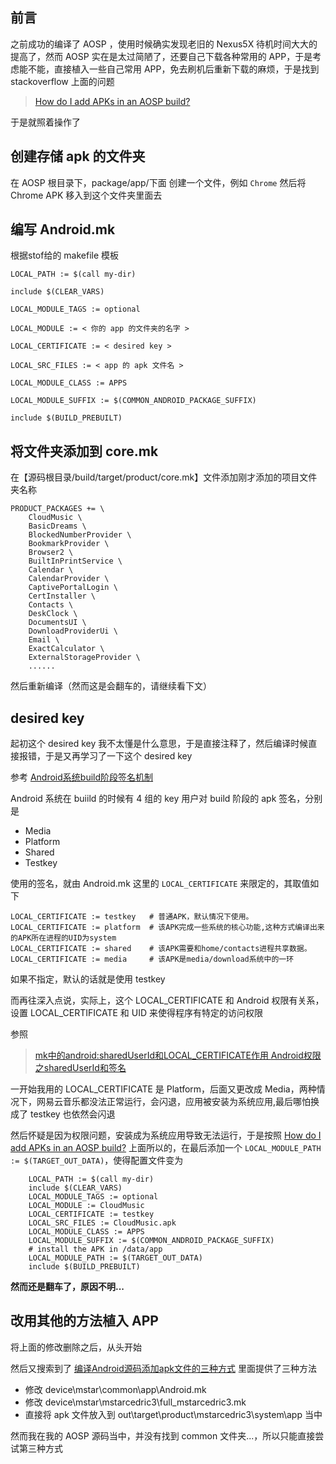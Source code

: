 ## 前言
之前成功的编译了 AOSP ，使用时候确实发现老旧的 Nexus5X 待机时间大大的提高了，然而 AOSP 实在是太过简陋了，还要自己下载各种常用的 APP，于是考虑能不能，直接植入一些自己常用 APP，免去刷机后重新下载的麻烦，于是找到 stackoverflow 上面的问题

> [How do I add APKs in an AOSP build?](https://stackoverflow.com/questions/10579827/how-do-i-add-apks-in-an-aosp-build)

于是就照着操作了

## 创建存储 apk 的文件夹
在 AOSP 根目录下，package/app/下面
创建一个文件，例如 `Chrome`
然后将 Chrome APK 移入到这个文件夹里面去

## 编写 Android.mk
根据stof给的 makefile 模板

    LOCAL_PATH := $(call my-dir)

    include $(CLEAR_VARS)
    
    LOCAL_MODULE_TAGS := optional
    
    LOCAL_MODULE := < 你的 app 的文件夹的名字 >
    
    LOCAL_CERTIFICATE := < desired key >
    
    LOCAL_SRC_FILES := < app 的 apk 文件名 >
    
    LOCAL_MODULE_CLASS := APPS
    
    LOCAL_MODULE_SUFFIX := $(COMMON_ANDROID_PACKAGE_SUFFIX)
    
    include $(BUILD_PREBUILT)

## 将文件夹添加到 core.mk
在【源码根目录/build/target/product/core.mk】文件添加刚才添加的项目文件夹名称
    
    PRODUCT_PACKAGES += \
        CloudMusic \     
        BasicDreams \
        BlockedNumberProvider \
        BookmarkProvider \
        Browser2 \
        BuiltInPrintService \
        Calendar \
        CalendarProvider \
        CaptivePortalLogin \
        CertInstaller \
        Contacts \
        DeskClock \
        DocumentsUI \
        DownloadProviderUi \
        Email \
        ExactCalculator \
        ExternalStorageProvider \
        ......

然后重新编译（然而这是会翻车的，请继续看下文）

## **desired key**
起初这个 desired key 我不太懂是什么意思，于是直接注释了，然后编译时候直接报错，于是又再学习了一下这个 desired key 

参考 [Android系统build阶段签名机制](https://maoao530.github.io/2017/01/31/android-build-sign/)

Android 系统在 buiild 的时候有 4 组的 key 用户对 build 阶段的 apk 签名，分别是

 - Media
 - Platform
 - Shared
 - Testkey

使用的签名，就由 Android.mk 这里的 `LOCAL_CERTIFICATE` 来限定的，其取值如下

    LOCAL_CERTIFICATE := testkey   # 普通APK，默认情况下使用。
    LOCAL_CERTIFICATE := platform  # 该APK完成一些系统的核心功能,这种方式编译出来的APK所在进程的UID为system
    LOCAL_CERTIFICATE := shared    # 该APK需要和home/contacts进程共享数据。
    LOCAL_CERTIFICATE := media     # 该APK是media/download系统中的一环

如果不指定，默认的话就是使用 testkey

而再往深入点说，实际上，这个 LOCAL_CERTIFICATE 和 Android 权限有关系，设置 LOCAL_CERTIFICATE 和 UID 来使得程序有特定的访问权限

参照
 > [mk中的android:sharedUserId和LOCAL_CERTIFICATE作用
](http://www.voidcn.com/article/p-vvguhunm-bhu.html)
 > [Android权限之sharedUserId和签名
](http://www.voidcn.com/article/p-svbbjtas-bhb.html)

一开始我用的 LOCAL_CERTIFICATE 是 Platform，后面又更改成 Media，两种情况下，网易云音乐都没法正常运行，会闪退，应用被安装为系统应用,最后哪怕换成了 testkey 也依然会闪退

然后怀疑是因为权限问题，安装成为系统应用导致无法运行，于是按照 [How do I add APKs in an AOSP build?](https://stackoverflow.com/questions/10579827/how-do-i-add-apks-in-an-aosp-build) 上面所以的，在最后添加一个 `LOCAL_MODULE_PATH := $(TARGET_OUT_DATA)`，使得配置文件变为

```
    LOCAL_PATH := $(call my-dir)
    include $(CLEAR_VARS)
    LOCAL_MODULE_TAGS := optional
    LOCAL_MODULE := CloudMusic
    LOCAL_CERTIFICATE := testkey
    LOCAL_SRC_FILES := CloudMusic.apk
    LOCAL_MODULE_CLASS := APPS
    LOCAL_MODULE_SUFFIX := $(COMMON_ANDROID_PACKAGE_SUFFIX)
    # install the APK in /data/app
    LOCAL_MODULE_PATH := $(TARGET_OUT_DATA)
    include $(BUILD_PREBUILT)
```

**然而还是翻车了，原因不明...**

## 改用其他的方法植入 APP
将上面的修改删除之后，从头开始

然后又搜索到了 [编译Android源码添加apk文件的三种方式](https://blog.csdn.net/tx422/article/details/77081050)
里面提供了三种方法

 - 修改 device\mstar\common\app\Android.mk
 - 修改 device\mstar\mstarcedric3\full_mstarcedric3.mk
 - 直接将 apk 文件放入到 out\target\product\mstarcedric3\system\app 当中

然而我在我的 AOSP 源码当中，并没有找到 common 文件夹...，所以只能直接尝试第三种方式

    